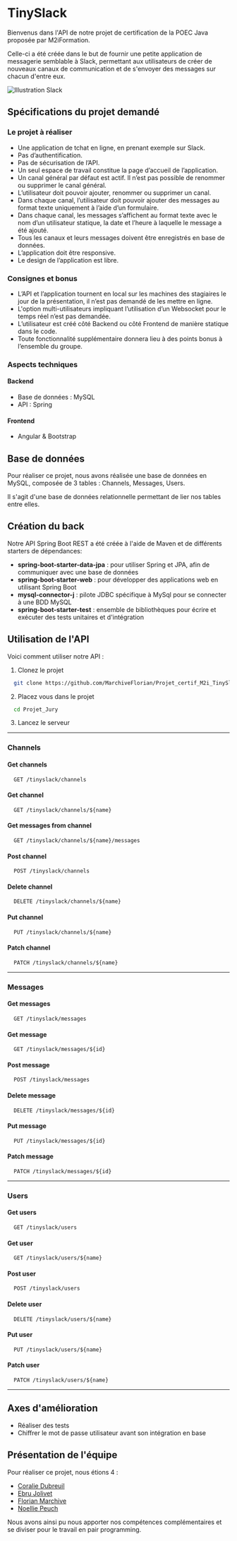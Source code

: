 # TinySlack

Bienvenus dans l'API de notre projet de certification de la POEC Java proposée par M2iFormation.

Celle-ci a été créée dans le but de fournir une petite application de messagerie semblable à Slack, permettant aux utilisateurs de créer de nouveaux canaux de communication et de s'envoyer des messages sur chacun d'entre eux.

![Illustration Slack](https://images.unsplash.com/photo-1563986768609-322da13575f3?ixlib=rb-4.0.3&ixid=M3wxMjA3fDB8MHxwaG90by1wYWdlfHx8fGVufDB8fHx8fA%3D%3D&auto=format&fit=crop&w=1470&q=80)



## Spécifications du projet demandé

### Le projet à réaliser
* Une application de tchat en ligne, en prenant exemple sur Slack.
* Pas d’authentification.
* Pas de sécurisation de l’API.
* Un seul espace de travail constitue la page d’accueil de l’application.
* Un canal général par défaut est actif. Il n’est pas possible de renommer ou supprimer
le canal général.
* L’utilisateur doit pouvoir ajouter, renommer ou supprimer un canal.
* Dans chaque canal, l’utilisateur doit pouvoir ajouter des messages au format texte
uniquement à l’aide d’un formulaire.
* Dans chaque canal, les messages s’affichent au format texte avec le nom d’un utilisateur statique, la date et l’heure à laquelle le message a été ajouté.
* Tous les canaux et leurs messages doivent être enregistrés en base de données.
* L’application doit être responsive.
* Le design de l’application est libre.


### Consignes et bonus
* L’API et l’application tournent en local sur les machines des stagiaires le jour de la présentation, il n’est pas demandé de les mettre en ligne.
* L'option multi-utilisateurs impliquant l’utilisation d’un Websocket pour le temps réel n’est pas demandée.
* L’utilisateur est créé côté Backend ou côté Frontend de manière statique dans le code.
* Toute fonctionnalité supplémentaire donnera lieu à des points bonus à l’ensemble du groupe.

### Aspects techniques
#### Backend
* Base de données : MySQL
* API : Spring

#### Frontend
* Angular & Bootstrap

## Base de données
Pour réaliser ce projet, nous avons réalisée une base de données en MySQL, composée de 3 tables : Channels, Messages, Users.

Il s'agit d'une base de données relationnelle permettant de lier nos tables entre elles.

## Création du back
Notre API Spring Boot REST a été créée à l'aide de Maven et de différents starters de dépendances:
* **spring-boot-starter-data-jpa** : pour utiliser Spring et JPA, afin de communiquer avec une base de données
* **spring-boot-starter-web** : pour développer des applications web en utilisant Spring Boot
* **mysql-connector-j** : pilote JDBC spécifique à MySql pour se connecter à une BDD MySQL
* **spring-boot-starter-test** : ensemble de bibliothèques pour écrire et exécuter des tests unitaires et d'intégration

## Utilisation de l'API
Voici comment utiliser notre API :

1. Clonez le projet

```bash
  git clone https://github.com/MarchiveFlorian/Projet_certif_M2i_TinySlack.git
```

2. Placez vous dans le projet

```bash
  cd Projet_Jury
```

3. Lancez le serveur
---
### Channels

#### Get channels

```http
  GET /tinyslack/channels
```
#### Get channel

```http
  GET /tinyslack/channels/${name}
```
#### Get messages from channel

```http
  GET /tinyslack/channels/${name}/messages
```
#### Post channel

```http
  POST /tinyslack/channels
```
#### Delete channel

```http
  DELETE /tinyslack/channels/${name}
```
#### Put channel

```http
  PUT /tinyslack/channels/${name}
```
#### Patch channel

```http
  PATCH /tinyslack/channels/${name}
```
---
### Messages
#### Get messages

```http
  GET /tinyslack/messages
```
#### Get message

```http
  GET /tinyslack/messages/${id}
```
#### Post message

```http
  POST /tinyslack/messages
```
#### Delete message

```http
  DELETE /tinyslack/messages/${id}
```
#### Put message

```http
  PUT /tinyslack/messages/${id}
```
#### Patch message

```http
  PATCH /tinyslack/messages/${id}
```
---
### Users
#### Get users

```http
  GET /tinyslack/users
```
#### Get user

```http
  GET /tinyslack/users/${name}
```

#### Post user

```http
  POST /tinyslack/users
```
#### Delete user

```http
  DELETE /tinyslack/users/${name}
```
#### Put user

```http
  PUT /tinyslack/users/${name}
```
#### Patch user

```http
  PATCH /tinyslack/users/${name}
```
---
## Axes d'amélioration
* Réaliser des tests
* Chiffrer le mot de passe utilisateur avant son intégration en base
## Présentation de l'équipe

Pour réaliser ce projet, nous étions 4 :
* [Coralie Dubreuil](https://github.com/Ciyasan)
* [Ebru Jolivet](https://github.com/EbrujAtlas)
* [Florian Marchive](https://github.com/MarchiveFlorian)
* [Noellie Peuch](https://github.com/pandaka87)

Nous avons ainsi pu nous apporter nos compétences complémentaires et se diviser pour le travail en pair programming.
